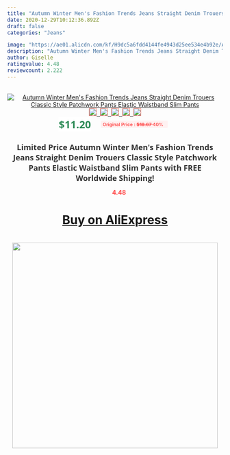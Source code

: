 ```yaml
---
title: "Autumn Winter Men's Fashion Trends Jeans Straight Denim Trouers Classic Style Patchwork Pants Elastic Waistband Slim Pants"
date: 2020-12-29T10:12:36.892Z
draft: false
categories: "Jeans"

image: "https://ae01.alicdn.com/kf/H9dc5a6fdd4144fe4943d25ee534e4b92e/Autumn-Winter-Men-s-Fashion-Trends-Jeans-Straight-Denim-Trouers-Classic-Style-Patchwork-Pants-Elastic-Waistband.jpg"
description: "Autumn Winter Men's Fashion Trends Jeans Straight Denim Trouers Classic Style Patchwork Pants Elastic Waistband Slim Pants"
author: Giselle
ratingvalue: 4.48
reviewcount: 2.222
---
```

<br>
<div style="text-align: center;">
<a href="https://s.click.aliexpress.com/e/_9wzWI1" target="_blank" rel="nofollow noopener noreferrer"><img alt="Autumn Winter Men's Fashion Trends Jeans Straight Denim Trouers Classic Style Patchwork Pants Elastic Waistband Slim Pants" class="magnifier-image" src="https://ae01.alicdn.com/kf/H9dc5a6fdd4144fe4943d25ee534e4b92e/Autumn-Winter-Men-s-Fashion-Trends-Jeans-Straight-Denim-Trouers-Classic-Style-Patchwork-Pants-Elastic-Waistband.jpg_640x640.jpg">
<br>
<img style="border:1px solid salmon" src="https://ae01.alicdn.com/kf/H9dc5a6fdd4144fe4943d25ee534e4b92e/Autumn-Winter-Men-s-Fashion-Trends-Jeans-Straight-Denim-Trouers-Classic-Style-Patchwork-Pants-Elastic-Waistband.jpg_120x120.jpg">&nbsp;&nbsp;<img style="border:1px solid salmon" src="https://ae01.alicdn.com/kf/H0b416f0720d54a768bea46427896f630G/Autumn-Winter-Men-s-Fashion-Trends-Jeans-Straight-Denim-Trouers-Classic-Style-Patchwork-Pants-Elastic-Waistband.jpg_120x120.jpg">&nbsp;&nbsp;<img style="border:1px solid salmon" src="https://ae01.alicdn.com/kf/H0f0e1b8edb9b41f48bb4efbaaa76b29as/Autumn-Winter-Men-s-Fashion-Trends-Jeans-Straight-Denim-Trouers-Classic-Style-Patchwork-Pants-Elastic-Waistband.jpg_120x120.jpg">&nbsp;&nbsp;<img style="border:1px solid salmon" src="https://ae01.alicdn.com/kf/H861a9870103e476b807e410fea654e35e/Autumn-Winter-Men-s-Fashion-Trends-Jeans-Straight-Denim-Trouers-Classic-Style-Patchwork-Pants-Elastic-Waistband.jpg_120x120.jpg">&nbsp;&nbsp;<img style="border:1px solid salmon" src="https://ae01.alicdn.com/kf/H19c19af7881f4e28af4b692af0330d5bk/Autumn-Winter-Men-s-Fashion-Trends-Jeans-Straight-Denim-Trouers-Classic-Style-Patchwork-Pants-Elastic-Waistband.jpg_120x120.jpg"></a></div><br0>
<div style="text-align: center;"><span style="background-color: white; border: 0px; box-sizing: border-box; color: seagreen; display: inline-block; font-family: &quot;open sans&quot; , &quot;arial&quot; , &quot;helvetica&quot; , sans-serif , &quot;heiti&quot;; font-size: 24px; font-stretch: inherit; font-weight: 700; line-height: inherit; margin: 0px 10px 0px 0px; padding: 0px; vertical-align: middle;">$11.20 </span>
<span style="background: rgb(255 , 241 , 241); border-radius: 3px; border: 0px; box-sizing: border-box; color: #ff4747; display: inline-block; font-family: inherit; font-size: 12px; font-stretch: inherit; font-style: inherit; font-variant: inherit; font-weight: 600; line-height: inherit; margin: 0px; padding: 2px 5px; transform: scale(0.9); vertical-align: middle;">Original Price : <b style="text-decoration: line-through;">$18.67 </b> 40%&nbsp;&nbsp;</span></div>
<h1 style="color: #333333; display: inline-block; font-family: &quot;open sans&quot; , &quot;arial&quot; , &quot;helvetica&quot; , sans-serif , &quot;heiti&quot;; font-size: 18px; font-stretch: inherit; font-weight: 700; text-align: center;">Limited Price Autumn Winter Men's Fashion Trends Jeans Straight Denim Trouers Classic Style Patchwork Pants Elastic Waistband Slim Pants with FREE Worldwide Shipping!</h1>
<div style="color: #ff4747; text-align: center;">
<img src="https://4.bp.blogspot.com/-M0ZcTcb-5uY/XleCXlxnR4I/AAAAAAAAAEc/OrjgMkXV1oMQFaCRZj5HQwOCBcu3w1FegCPcBGAYYCw/s1600/star.png" style="height: 15px;">&nbsp;<b>4.48</b></div>
<div class="button_cont" align="center"><a class="buynow_a" href="https://s.click.aliexpress.com/e/_9wzWI1" target="_blank" rel="nofollow noopener noreferrer"><H1>Buy on AliExpress</H1></a></div><br>
<div class="separator" style="clear: both; text-align: center;">
<img src="https://lh3.googleusercontent.com/-pTy5HemUv9M/XlePHvY0dAI/AAAAAAAAAE4/0nX5iRUoIWY8eMW9Dpxeirr157OZliDIgCLcBGAsYHQ/s1600/badge.gif" width="480">
</div>
